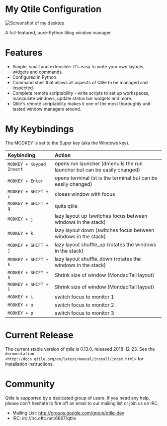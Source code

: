 # My Qtile Configuration

![Screenshot of my desktop](https://www.gitlab.com/dwt1/dotfiles/raw/master/.screenshots/dotfiles07.png)

A full-featured, pure-Python tiling window manager

# Features

* Simple, small and extensible. It's easy to write your own layouts,
  widgets and commands.
* Configured in Python.
* Command shell that allows all aspects of Qtile to be managed and
  inspected.
* Complete remote scriptability - write scripts to set up workspaces,
  manipulate windows, update status bar widgets and more.
* Qtile's remote scriptability makes it one of the most thoroughly
  unit-tested window managers around.

# My Keybindings

The MODKEY is set to the Super key (aka the Windows key).

| Keybinding | Action |
| :--- | :--- |
| `MODKEY + Keypad Insert` | opens run launcher (dmenu is the run launcher but can be easily changed) |
| `MODKEY + Enter` | opens terminal (st is the terminal but can be easily changed) |
| `MODKEY + SHIFT + c` | closes window with focus |
| `MODKEY + SHIFT + q` | quits qtile |
| `MODKEY + j` | lazy layout up (switches focus between windows in the stack) |
| `MODKEY + k` | lazy layout down (switches focus between windows in the stack) |
| `MODKEY + SHIFT + j` | lazy layout shuffle_up (rotates the windows in the stack) |
| `MODKEY + SHIFT + k` | lazy layout shuffle_down (rotates the windows in the stack) |
| `MODKEY + SHIFT + h` | Shrink size of window (MondadTall layout) |
| `MODKEY + SHIFT + l` | Shrink size of window (MondadTall layout) |
| `MODKEY + i` | switch focus to monitor 1 |
| `MODKEY + o` | switch focus to monitor 2 |
| `MODKEY + p` | switch focus to monitor 3 |

# Current Release

The current stable version of qtile is 0.13.0, released 2018-12-23. See the
`documentation <http://docs.qtile.org/en/latest/manual/install/index.html>`
for installation instructions.

# Community

Qtile is supported by a dedicated group of users. If you need any help, please
don't hesitate to fire off an email to our mailing list or join us on IRC.

* Mailing List: http://groups.google.com/group/qtile-dev
* IRC: irc://irc.oftc.net:6667/qtile

